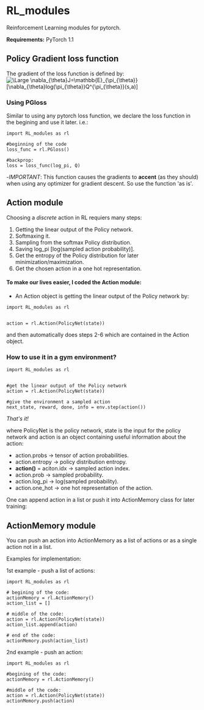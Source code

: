 # RL_modules
Reinforcement Learning modules for pytorch.

**Requirements:**
PyTorch 1.1

## Policy Gradient loss function
The gradient of the loss function is defined by:
<img src="https://latex.codecogs.com/svg.latex?\Large&space;\nabla_{\theta}J=\mathbb{E}_{\pi_{\theta}}[\nabla_{\theta}log(\pi_{\theta})Q^{\pi_{\theta}}(s,a)]" title="\Large \nabla_{\theta}J=\mathbb{E}_{\pi_{\theta}}[\nabla_{\theta}log(\pi_{\theta})Q^{\pi_{\theta}}(s,a)]" />

### Using PGloss

Similar to using any pytorch loss function, we declare the loss function in the begining and use it later. i.e.:
```
import RL_modules as rl

#beginning of the code
loss_func = rl.PGloss()

#backprop:
loss = loss_func(log_pi, Q)
```

-_IMPORTANT_: This function causes the gradients to **accent** (as they should) when using any optimizer for gradient descent. So use the function 'as is'.


## Action module

Choosing a *discrete* action in RL requiers many steps:
1. Getting  the linear output of the Policy network.
2. Softmaxing it.
3. Sampling from the softmax Policy distribution.
4. Saving log_pi [log(sampled action probability)].
5. Get the entropy of the Policy distribution for later minimization/maximization.
6. Get the chosen action in a one hot representation.

#### To make our lives easier, I coded the Action module:
- An Action object is getting the linear output of the Policy network by:
```
import RL_modules as rl


action = rl.Action(PolicyNet(state))
```
and then automatically does steps 2-6 which are contained in the Action object.


### How to use it in a gym environment?
```
import RL_modules as rl


#get the linear output of the Policy network
action = rl.Action(PolicyNet(state))

#give the environment a sampled action
next_state, reward, done, info = env.step(action())
```
*That's it!*

where PolicyNet is the policy network, state is the input for the policy network and
action is an object containing useful information about the action:
- action.probs -> tensor of action probabilities.
- action.entropy -> policy distribution entropy.
- **action()** = aciton.idx -> sampled action index.
- action.prob -> sampled probability.
- action.log_pi -> log(sampled probability).
- action.one_hot -> one hot representation of the action.

One can append action in a list or push it into ActionMemory class for later training:

## ActionMemory module

You can push an action into ActionMemory as a list of actions or as a single action not in a list.

Examples for implementation:

1st example - push a list of actions:
```
import RL_modules as rl

# begining of the code:
actionMemory = rl.ActionMemory()
action_list = []

# middle of the code:
action = rl.Action(PolicyNet(state))
action_list.append(action)

# end of the code:
actionMemory.push(action_list)
```

2nd example - push an action:
```
import RL_modules as rl

#begining of the code:
actionMemory = rl.ActionMemory()

#middle of the code:
action = rl.Action(PolicyNet(state))
actionMemory.push(action)
```

